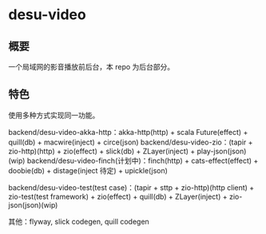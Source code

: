 # desu-video
## 概要
一个局域网的影音播放前后台，本 repo 为后台部分。
## 特色
使用多种方式实现同一功能。

backend/desu-video-akka-http：akka-http(http) + scala Future(effect) + quill(db) + macwire(inject) + circe(json)
backend/desu-video-zio：(tapir + zio-http)(http) + zio(effect) + slick(db) + ZLayer(inject) + play-json(json)(wip)
backend/desu-video-finch(计划中)：finch(http) + cats-effect(effect) + doobie(db) + distage(inject 待定) + upickle(json)

backend/desu-video-test(test case)：(tapir + sttp + zio-http)(http client) + zio-test(test framework) + zio(effect) + quill(db) + ZLayer(inject) + zio-json(json)(wip)

其他：flyway, slick codegen, quill codegen